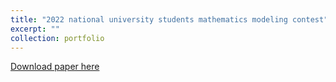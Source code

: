 ```yaml
---
title: "2022 national university students mathematics modeling contest"
excerpt: ""
collection: portfolio
---
```


[Download paper here](http://yangyiqu.github.io/files/article.pdf)
